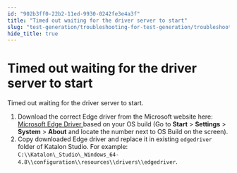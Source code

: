 ```yaml
---
id: "902b3ff0-22b2-11ed-9930-0242fe3e4a3f"
title: "Timed out waiting for the driver server to start"
slug: "test-generation/troubleshooting-for-test-generation/troubleshoot-web-automated-testing/timed-out-waiting-for-the-driver-server-to-start"
hide_title: true
---
```


# <a id="troubleshooting-1172" class="anchor_top_offset"/><a id="ariaid-title1" class="anchor_top_offset"/>Timed out waiting for the driver server to start

<section xmlns="http://www.w3.org/1999/xhtml" className="section condition"><p className="p">Timed out waiting for the driver server to start.</p></section> 
<div xmlns="http://www.w3.org/1999/xhtml" className="bodydiv troubleSolution"><section className="section remedy"><ol className="ol steps"><li className="li step"><span className="ph cmd">Download the correct Edge driver from the Microsoft website here: <a className="xref j-external-link" href="https://developer.microsoft.com/en-us/microsoft-edge/tools/webdriver/" target="_blank">Microsoft Edge Driver </a>based on your OS build (Go to <strong className="ph b">Start</strong> &gt; <strong className="ph b">Settings</strong> &gt; <strong className="ph b">System</strong> &gt; <strong className="ph b">About</strong> and locate the number next to OS Build on the screen).</span></li><li className="li step"><span className="ph cmd">Copy downloaded Edge driver and replace it in existing <code className="ph codeph">edgedriver</code> folder of <span className="ph">Katalon Studio</span>. For example: <code className="ph codeph">C:\\Katalon\_Studio\_Windows_64-4.8\\configuration\\resources\\drivers\\edgedriver</code>.</span></li></ol></section></div>
